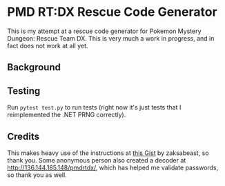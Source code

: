 # PMD RT:DX Rescue Code Generator
This is my attempt at a rescue code generator for Pokemon Mystery Dungeon: Rescue Team DX. This is very much a work in progress, and in fact does not work at all yet.

## Background


## Testing
Run `pytest test.py` to run tests (right now it's just tests that I reimplemented the .NET PRNG correctly).


## Credits
This makes heavy use of the instructions at [this Gist](https://gist.github.com/zaksabeast/fed5730156e26fb3e805e234fcbea60b) by zaksabeast, so thank you. Some anonymous person also created a decoder at http://136.144.185.148/pmdrtdx/, which has helped me validate passwords, so thank you as well.

